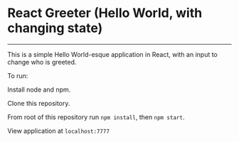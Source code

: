 # React Greeter (Hello World, with changing state)
---

This is a simple Hello World-esque application in React, with an input to change who is greeted.

To run:

Install node and npm.

Clone this repository.

From root of this repository run `npm install`, then `npm start`.

View application at `localhost:7777`
